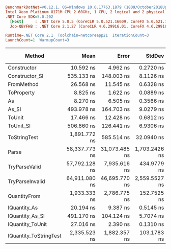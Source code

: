 ``` ini

BenchmarkDotNet=v0.12.1, OS=Windows 10.0.17763.1879 (1809/October2018Update/Redstone5)
Intel Xeon Platinum 8171M CPU 2.60GHz, 1 CPU, 2 logical and 2 physical cores
.NET Core SDK=5.0.202
  [Host]     : .NET Core 5.0.5 (CoreCLR 5.0.521.16609, CoreFX 5.0.521.16609), X64 RyuJIT
  Job-QBYFHB : .NET Core 2.1.27 (CoreCLR 4.6.29916.01, CoreFX 4.6.29916.03), X64 RyuJIT

Runtime=.NET Core 2.1  Toolchain=netcoreapp21  IterationCount=3  
LaunchCount=1  WarmupCount=3  

```
|                 Method |          Mean |         Error |        StdDev |  Gen 0 |  Gen 1 | Gen 2 | Allocated |
|----------------------- |--------------:|--------------:|--------------:|-------:|-------:|------:|----------:|
|            Constructor |     10.592 ns |      4.962 ns |     0.2720 ns |      - |      - |     - |         - |
|         Constructor_SI |    535.133 ns |    148.003 ns |     8.1126 ns | 0.0286 |      - |     - |     192 B |
|             FromMethod |     26.568 ns |     11.545 ns |     0.6328 ns |      - |      - |     - |         - |
|             ToProperty |      8.825 ns |      1.622 ns |     0.0889 ns |      - |      - |     - |         - |
|                     As |      8.270 ns |      6.505 ns |     0.3566 ns |      - |      - |     - |         - |
|                  As_SI |    493.978 ns |    164.703 ns |     9.0279 ns | 0.0286 |      - |     - |     192 B |
|                 ToUnit |     17.466 ns |     12.428 ns |     0.6812 ns |      - |      - |     - |         - |
|              ToUnit_SI |    506.860 ns |    126.441 ns |     6.9306 ns | 0.0286 |      - |     - |     192 B |
|           ToStringTest |  1,891.772 ns |    585.514 ns |    32.0940 ns | 0.1469 |      - |     - |     952 B |
|                  Parse | 58,337.773 ns | 31,073.485 ns | 1,703.2426 ns | 6.8359 | 0.2441 |     - |   44816 B |
|          TryParseValid | 57,792.128 ns |  7,935.616 ns |   434.9779 ns | 6.9580 | 0.2441 |     - |   44792 B |
|        TryParseInvalid | 64,911.080 ns | 46,695.770 ns | 2,559.5527 ns | 6.7139 | 0.2441 |     - |   44392 B |
|           QuantityFrom |  1,933.333 ns |  2,786.775 ns |   152.7525 ns |      - |      - |     - |      56 B |
|           IQuantity_As |     20.194 ns |      9.387 ns |     0.5145 ns | 0.0038 |      - |     - |      24 B |
|        IQuantity_As_SI |    491.170 ns |    104.124 ns |     5.7074 ns | 0.0286 |      - |     - |     192 B |
|       IQuantity_ToUnit |     27.016 ns |      2.390 ns |     0.1310 ns | 0.0088 |      - |     - |      56 B |
| IQuantity_ToStringTest |  2,335.523 ns |  1,882.357 ns |   103.1783 ns | 0.1411 |      - |     - |     952 B |
